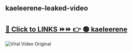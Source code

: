 
 ## kaeleerene-leaked-video 

# <h2><a href="https://clipsfans.com/kaeleerene&ref=git">🔗 Click to LINKS ⏩⏩ 👉 🟢 kaeleerene </a></h2>

<a href="https://clipsfans.com/kaeleerene&ref=git" rel="nofollow" data-target="animated-image.originalLink"><img src="https://i.ibb.co.com/xMMVF88/686577567.gif" alt="Viral Video Original" style="max-width: 100%; display: inline-block;" data-target="animated-image.originalImage"></a>
